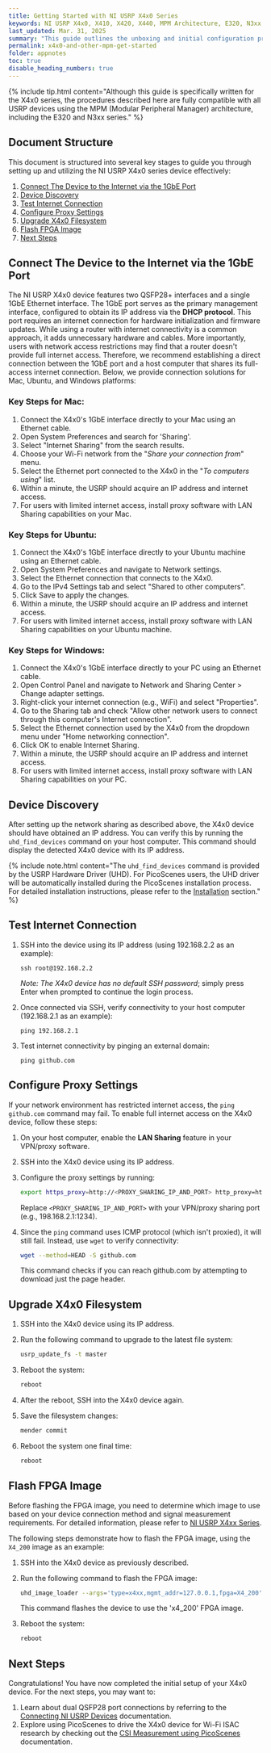 ```yaml
---
title: Getting Started with NI USRP X4x0 Series
keywords: NI USRP X4x0, X410, X420, X440, MPM Architecture, E320, N3xx
last_updated: Mar. 31, 2025
summary: "This guide outlines the unboxing and initial configuration process for the NI USRP X4x0 series device and other MPM architecture devices."
permalink: x4x0-and-other-mpm-get-started
folder: appnotes
toc: true
disable_heading_numbers: true
---
```


{% include tip.html content="Although this guide is specifically written for the X4x0 series, the procedures described here are fully compatible with all USRP devices using the MPM (Modular Peripheral Manager) architecture, including the E320 and N3xx series." %}

## Document Structure

This document is structured into several key stages to guide you through setting up and utilizing the NI USRP X4x0 series device effectively:
1. [Connect The Device to the Internet via the 1GbE Port](#connect-the-device-to-the-internet-via-the-1gbe-port)
2. [Device Discovery](#device-discovery)
3. [Test Internet Connection](#test-internet-connection)
4. [Configure Proxy Settings](#configure-proxy-settings)
5. [Upgrade X4x0 Filesystem](#upgrade-x4x0-filesystem)
6. [Flash FPGA Image](#flash-fpga-image)
7. [Next Steps](#next-steps)

## Connect The Device to the Internet via the 1GbE Port

The NI USRP X4x0 device features two QSFP28+ interfaces and a single 1GbE Ethernet interface. The 1GbE port serves as the primary management interface, configured to obtain its IP address via the **DHCP protocol**. This port requires an internet connection for hardware initialization and firmware updates. While using a router with internet connectivity is a common approach, it adds unnecessary hardware and cables. More importantly, users with network access restrictions may find that a router doesn't provide full internet access. Therefore, we recommend establishing a direct connection between the 1GbE port and a host computer that shares its full-access internet connection. Below, we provide connection solutions for Mac, Ubuntu, and Windows platforms:

### Key Steps for Mac:
1. Connect the X4x0's 1GbE interface directly to your Mac using an Ethernet cable.
2. Open System Preferences and search for 'Sharing'.
3. Select "Internet Sharing" from the search results.
4. Choose your Wi-Fi network from the "*Share your connection from*" menu.
5. Select the Ethernet port connected to the X4x0 in the "*To computers using*" list.
6. Within a minute, the USRP should acquire an IP address and internet access.
7. For users with limited internet access, install proxy software with LAN Sharing capabilities on your Mac.

### Key Steps for Ubuntu:
1. Connect the X4x0's 1GbE interface directly to your Ubuntu machine using an Ethernet cable.
2. Open System Preferences and navigate to Network settings.
3. Select the Ethernet connection that connects to the X4x0.
4. Go to the IPv4 Settings tab and select "Shared to other computers".
5. Click Save to apply the changes.
6. Within a minute, the USRP should acquire an IP address and internet access.
7. For users with limited internet access, install proxy software with LAN Sharing capabilities on your Ubuntu machine.

### Key Steps for Windows:
1. Connect the X4x0's 1GbE interface directly to your PC using an Ethernet cable.
2. Open Control Panel and navigate to Network and Sharing Center > Change adapter settings.
3. Right-click your internet connection (e.g., WiFi) and select "Properties".
4. Go to the Sharing tab and check "Allow other network users to connect through this computer's Internet connection".
5. Select the Ethernet connection used by the X4x0 from the dropdown menu under "Home networking connection".
6. Click OK to enable Internet Sharing.
7. Within a minute, the USRP should acquire an IP address and internet access.
8. For users with limited internet access, install proxy software with LAN Sharing capabilities on your PC.

## Device Discovery

After setting up the network sharing as described above, the X4x0 device should have obtained an IP address. You can verify this by running the `uhd_find_devices` command on your host computer. This command should display the detected X4x0 device with its IP address.

{% include note.html content="The `uhd_find_devices` command is provided by the USRP Hardware Driver (UHD). For PicoScenes users, the UHD driver will be automatically installed during the PicoScenes installation process. For detailed installation instructions, please refer to the [Installation](installation.html#picoscenes-software-installation) section." %}

## Test Internet Connection

1. SSH into the device using its IP address (using 192.168.2.2 as an example):
   ```
   ssh root@192.168.2.2
   ```
   *Note: The X4x0 device has no default SSH password*; simply press Enter when prompted to continue the login process.

2. Once connected via SSH, verify connectivity to your host computer (192.168.2.1 as an example):
   ```
   ping 192.168.2.1
   ```

3. Test internet connectivity by pinging an external domain:
   ```
   ping github.com
   ```

## Configure Proxy Settings

If your network environment has restricted internet access, the `ping github.com` command may fail. To enable full internet access on the X4x0 device, follow these steps:

1. On your host computer, enable the **LAN Sharing** feature in your VPN/proxy software.

2. SSH into the X4x0 device using its IP address.

3. Configure the proxy settings by running:
   ```bash
   export https_proxy=http://<PROXY_SHARING_IP_AND_PORT> http_proxy=http://<PROXY_SHARING_IP_AND_PORT> all_proxy=socks5://<PROXY_SHARING_IP_AND_PORT>
   ```
   Replace `<PROXY_SHARING_IP_AND_PORT>` with your VPN/proxy sharing port (e.g., 198.168.2.1:1234).

4. Since the `ping` command uses ICMP protocol (which isn't proxied), it will still fail. Instead, use `wget` to verify connectivity:
   ```bash
   wget --method=HEAD -S github.com
   ```
   This command checks if you can reach github.com by attempting to download just the page header.

## Upgrade X4x0 Filesystem 

1. SSH into the X4x0 device using its IP address.

2. Run the following command to upgrade to the latest file system:
   ```bash
   usrp_update_fs -t master
   ```

3. Reboot the system:
   ```bash
   reboot
   ```

4. After the reboot, SSH into the X4x0 device again.

5. Save the filesystem changes:
   ```bash
   mender commit
   ```

6. Reboot the system one final time:
   ```bash
   reboot
   ```

## Flash FPGA Image

Before flashing the FPGA image, you need to determine which image to use based on your device connection method and signal measurement requirements. For detailed information, please refer to [NI USRP X4xx Series](connect-usrp#ni-usrp-x4xx-series). 

The following steps demonstrate how to flash the FPGA image, using the `X4_200` image as an example:

1. SSH into the X4x0 device as previously described.

2. Run the following command to flash the FPGA image:
    ```bash
    uhd_image_loader --args='type=x4xx,mgmt_addr=127.0.0.1,fpga=X4_200'
    ```
    This command flashes the device to use the 'x4_200' FPGA image.

3. Reboot the system:
    ```bash
    reboot
    ```

## Next Steps

Congratulations! You have now completed the initial setup of your X4x0 device. For the next steps, you may want to:

1. Learn about dual QSFP28 port connections by referring to the [Connecting NI USRP Devices](connect-usrp) documentation.
2. Explore using PicoScenes to drive the X4x0 device for Wi-Fi ISAC research by checking out the [CSI Measurement using PicoScenes](scenarios) documentation. 